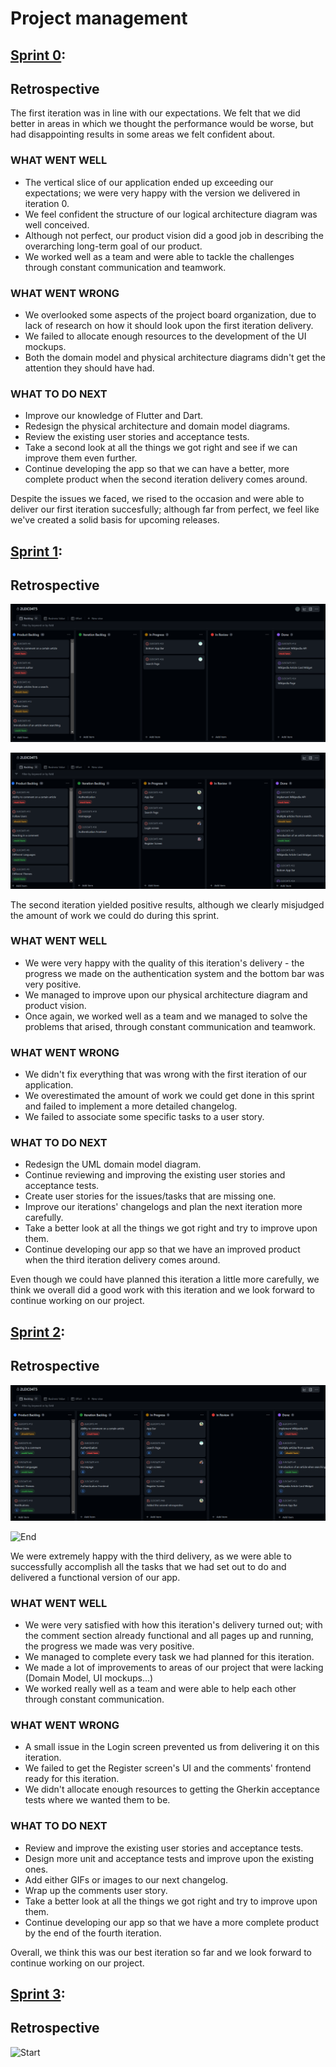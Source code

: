 # Project management

## [Sprint 0](https://github.com/FEUP-LEIC-ES-2022-23/2LEIC04T5/releases/tag/iteration-0.1):

## Retrospective  

The first iteration was in line with our expectations. We felt that we did better in areas in which we thought the performance would be worse, but had disappointing results in some areas we felt confident about.

### WHAT WENT WELL

- The vertical slice of our application ended up exceeding our expectations; we were very happy with the version we delivered in iteration 0.
- We feel confident the structure of our logical architecture diagram was well conceived.
- Although not perfect, our product vision did a good job in describing the overarching long-term goal of our product.
- We worked well as a team and were able to tackle the challenges through constant communication and teamwork.

### WHAT WENT WRONG

- We overlooked some aspects of the project board organization, due to lack of research on how it should look upon the first iteration delivery.
- We failed to allocate enough resources to the development of the UI mockups.
- Both the domain model and physical architecture diagrams didn't get the attention they should have had.

### WHAT TO DO NEXT

- Improve our knowledge of Flutter and Dart.
- Redesign the physical architecture and domain model diagrams.
- Review the existing user stories and acceptance tests.
- Take a second look at all the things we got right and see if we can improve them even further.
- Continue developing the app so that we can have a better, more complete product when the second iteration delivery comes around.

Despite the issues we faced, we rised to the occasion and were able to deliver our first iteration succesfully; although far from perfect, we feel like we've created a solid basis for upcoming releases.

## [Sprint 1](https://github.com/FEUP-LEIC-ES-2022-23/2LEIC04T5/releases/tag/iteration-1.1):

## Retrospective

![Start](../images/iteration_zero.png)

![End](../images/iteration_one.png)

The second iteration yielded positive results, although we clearly misjudged the amount of work we could do during this sprint.

### WHAT WENT WELL

- We were very happy with the quality of this iteration's delivery - the progress we made on the authentication system and the bottom bar was very positive.
- We managed to improve upon our physical architecture diagram and product vision.
- Once again, we worked well as a team and we managed to solve the problems that arised, through constant communication and teamwork.

### WHAT WENT WRONG

- We didn't fix everything that was wrong with the first iteration of our application.
- We overestimated the amount of work we could get done in this sprint and failed to implement a more detailed changelog.
- We failed to associate some specific tasks to a user story.

### WHAT TO DO NEXT

- Redesign the UML domain model diagram.
- Continue reviewing and improving the existing user stories and acceptance tests.
- Create user stories for the issues/tasks that are missing one.
- Improve our iterations' changelogs and plan the next iteration more carefully.
- Take a better look at all the things we got right and try to improve upon them.
- Continue developing our app so that we have an improved product when the third iteration delivery comes around.

Even though we could have planned this iteration a little more carefully, we think we overall did a good work with this iteration and we look forward to continue working on our project.

## [Sprint 2](https://github.com/FEUP-LEIC-ES-2022-23/2LEIC04T5/releases/tag/iteration-2):

## Retrospective

![Start](../images/iteration_two_start.png)

![End](https://user-images.githubusercontent.com/93833262/233420570-7e20e1a4-8f87-4008-b152-e5e765aa5d5d.png)

We were extremely happy with the third delivery, as we were able to successfully accomplish all the tasks that we had set out to do and delivered a functional version of our app.

### WHAT WENT WELL

- We were very satisfied with how this iteration's delivery turned out; with the comment section already functional and all pages up and running, the progress we made was very positive.
- We managed to complete every task we had planned for this iteration.
- We made a lot of improvements to areas of our project that were lacking (Domain Model, UI mockups...)
- We worked really well as a team and were able to help each other through constant communication.

### WHAT WENT WRONG

- A small issue in the Login screen prevented us from delivering it on this iteration.
- We failed to get the Register screen's UI and the comments' frontend ready for this iteration.
- We didn't allocate enough resources to getting the Gherkin acceptance tests where we wanted them to be.

### WHAT TO DO NEXT

- Review and improve the existing user stories and acceptance tests.
- Design more unit and acceptance tests and improve upon the existing ones.
- Add either GIFs or images to our next changelog.
- Wrap up the comments user story.
- Take a better look at all the things we got right and try to improve upon them.
- Continue developing our app so that we have a more complete product by the end of the fourth iteration.

Overall, we think this was our best iteration so far and we look forward to continue working on our project.

## [Sprint 3]():

## Retrospective

![Start](https://user-images.githubusercontent.com/93833262/233680381-e2c37a02-e4f0-4f77-aa95-120b6a1f8188.png)
